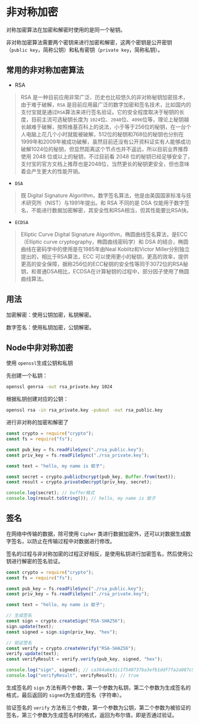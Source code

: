 # 非对称加密

对称加密算法在加密和解密时使用的是同一个秘钥。

非对称加密算法需要两个密钥来进行加密和解密，这两个密钥是公开密钥（`public key`，简称公钥）和私有密钥（`private key`，简称私钥）。

## 常用的非对称加密算法

* RSA

> RSA 是一种目前应用非常广泛、历史也比较悠久的非对称秘钥加密技术，由于难于破解，`RSA` 是目前应用最广泛的数字加密和签名技术，比如国内的支付宝就是通过`RSA`算法来进行签名验证。它的安全程度取决于秘钥的长度，目前主流可选秘钥长度为 `1024`位、`2048`位、`4096`位等，理论上秘钥越长越难于破解，按照维基百科上的说法，小于等于256位的秘钥，在一台个人电脑上花几个小时就能被破解，512位的秘钥和768位的秘钥也分别在1999年和2009年被成功破解，虽然目前还没有公开资料证实有人能够成功破解1024位的秘钥，但显然距离这个节点也并不遥远，所以目前业界推荐使用 2048 位或以上的秘钥，不过目前看 2048 位的秘钥已经足够安全了，支付宝的官方文档上推荐也是2048位，当然更长的秘钥更安全，但也意味着会产生更大的性能开销。

* `DSA`

> 既 Digital Signature Algorithm，数字签名算法，他是由美国国家标准与技术研究所（NIST）与1991年提出。和 RSA 不同的是 DSA 仅能用于数字签名，不能进行数据加密解密，其安全性和RSA相当，但其性能要比RSA快。

* `ECDSA`

> Elliptic Curve Digital Signature Algorithm，椭圆曲线签名算法，是ECC（Elliptic curve cryptography，椭圆曲线密码学）和 DSA 的结合，椭圆曲线在密码学中的使用是在1985年由Neal Koblitz和Victor Miller分别独立提出的，相比于RSA算法，ECC 可以使用更小的秘钥，更高的效率，提供更高的安全保障，据称256位的ECC秘钥的安全性等同于3072位的RSA秘钥，和普通DSA相比，ECDSA在计算秘钥的过程中，部分因子使用了椭圆曲线算法。

## 用法

加密解密：使用公钥加密，私钥解密。

数字签名：使用私钥加密，公钥解密。

## Node中非对称加密

使用 `openssl`生成公钥和私钥

 先创建一个私钥：

```sh
openssl genrsa -out rsa_private.key 1024
```

根据私钥创建对应的公钥：

```sh
openssl rsa -in rsa_private.key -pubout -out rsa_public.key
```

进行非对称的加密和解密了

```js
const crypto = require("crypto");
const fs = require("fs");

const pub_key = fs.readFileSync("./rsa_public.key");
const priv_key = fs.readFileSync("./rsa_private.key");

const text = "hello, my name is 蚊子";

const secret = crypto.publicEncrypt(pub_key, Buffer.from(text));
const result = crypto.privateDecrypt(priv_key, secret);

console.log(secret); // buffer格式
console.log(result.toString()); // hello, my name is 蚊子
```

## 签名

在网络中传输的数据，除可使用 `Cipher` 类进行数据加密外，还可以对数据生成数字签名，以防止在传输过程中对数据进行修改。

签名的过程与非对称加密的过程正好相反，是使用私钥进行加密签名，然后使用公钥进行解密的签名验证。

```js
const crypto = require("crypto");
const fs = require("fs");

const pub_key = fs.readFileSync("./rsa_public.key");
const priv_key = fs.readFileSync("./rsa_private.key");

const text = "hello, my name is 蚊子";

// 生成签名
const sign = crypto.createSign("RSA-SHA256");
sign.update(text);
const signed = sign.sign(priv_key, "hex");

// 验证签名
const verify = crypto.createVerify("RSA-SHA256");
verify.update(text);
const verifyResult = verify.verify(pub_key, signed, "hex");

console.log("sign", signed); // ca364a6e31c1f540737ba3efb1ddf7fa2a087c5c11efe52a9e1f2c88b1fd1e0e50f12da4f22362fdfc3d77f3f538995a27a8206d250dba3572510dfcb33064f48685b96f2b2393f56de4958448cec92a4299434aa3318efe418e166b38100bc3a1d1a9310a510087021da0f66a817043ddfd2fb88db76eb2ace480c17a7f732f
console.log("verifyResult", verifyResult); // true

```

生成签名的 `sign` 方法有两个参数，第一个参数为私钥，第二个参数为生成签名的格式，最后返回的 `signed`为生成的签名（字符串）。

验证签名的 `verify` 方法有三个参数，第一个参数为公钥，第二个参数为被验证的签名，第三个参数为生成签名时的格式，返回为布尔值，即是否通过验证。
